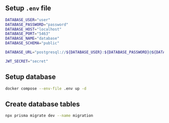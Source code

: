 ## Setup `.env` file

```bash
DATABASE_USER="user"
DATABASE_PASSWORD="password"
DATABASE_HOST="localhost"
DATABASE_PORT="5463"
DATABASE_NAME="database"
DATABASE_SCHEMA="public"

DATABASE_URL="postgresql://${DATABASE_USER}:${DATABASE_PASSWORD}@${DATABASE_HOST}:${DATABASE_PORT}/${DATABASE_NAME}?schema=${DATABASE_SCHEMA}"

JWT_SECRET="secret"
```

## Setup database

```bash
docker compose --env-file .env up -d
```

## Create database tables

```bash
npx prisma migrate dev --name migration
```